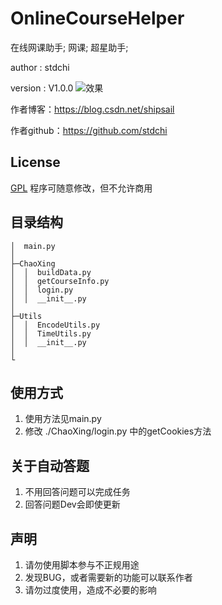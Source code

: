 # OnlineCourseHelper
在线网课助手; 网课; 超星助手;

author : stdchi

version : V1.0.0
![效果](https://github.com/stdchi/OnlineCourseHelper/blob/master/pic/1.jpg?raw=true)

作者博客：https://blog.csdn.net/shipsail

作者github：https://github.com/stdchi


## License
[GPL](https://opensource.org/licenses/GPL-3.0)
程序可随意修改，但不允许商用

## 目录结构

```
│  main.py
│
├─ChaoXing
│  │  buildData.py
│  │  getCourseInfo.py
│  │  login.py
│  │  __init__.py
│
├─Utils
│  │  EncodeUtils.py
│  │  TimeUtils.py
│  │  __init__.py
│  
└
```
## 使用方式
1. 使用方法见main.py
2. 修改 ./ChaoXing/login.py 中的getCookies方法

## 关于自动答题
1. 不用回答问题可以完成任务
2. 回答问题Dev会即使更新

## 声明
1. 请勿使用脚本参与不正规用途
2. 发现BUG，或者需要新的功能可以联系作者
3. 请勿过度使用，造成不必要的影响
